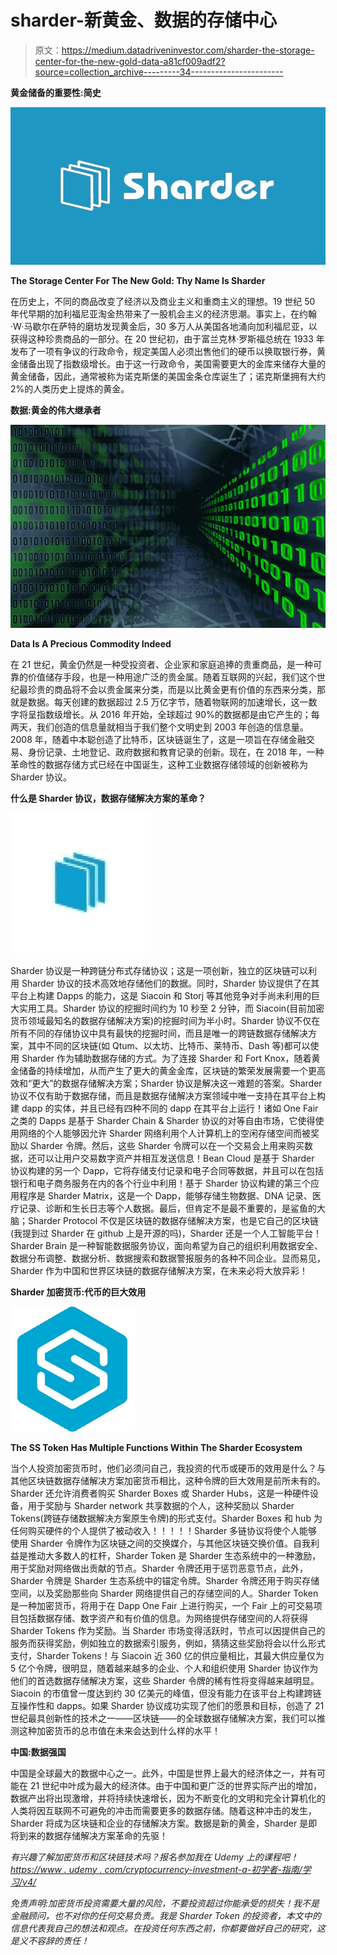 # sharder-新黄金、数据的存储中心

> 原文：<https://medium.datadriveninvestor.com/sharder-the-storage-center-for-the-new-gold-data-a81cf009adf2?source=collection_archive---------34----------------------->

**黄金储备的重要性:简史**

![](img/40ff39a795690e4cf62eaff585afa87e.png)

**The Storage Center For The New Gold: Thy Name Is Sharder**

在历史上，不同的商品改变了经济以及商业主义和重商主义的理想。19 世纪 50 年代早期的加利福尼亚淘金热带来了一股机会主义的经济思潮。事实上，在约翰·W·马歇尔在萨特的磨坊发现黄金后，30 多万人从美国各地涌向加利福尼亚，以获得这种珍贵商品的一部分。在 20 世纪初，由于富兰克林·罗斯福总统在 1933 年发布了一项有争议的行政命令，规定美国人必须出售他们的硬币以换取银行券，黄金储备出现了指数级增长。由于这一行政命令，美国需要更大的金库来储存大量的黄金储备，因此，通常被称为诺克斯堡的美国金条仓库诞生了；诺克斯堡拥有大约 2%的人类历史上提炼的黄金。

**数据:黄金的伟大继承者**

![](img/2327afa536b50fc96b248ea07364794c.png)

**Data Is A Precious Commodity Indeed**

在 21 世纪，黄金仍然是一种受投资者、企业家和家庭追捧的贵重商品，是一种可靠的价值储存手段，也是一种用途广泛的贵金属。随着互联网的兴起，我们这个世纪最珍贵的商品将不会以贵金属来分类，而是以比黄金更有价值的东西来分类，那就是数据。每天创建的数据超过 2.5 万亿字节，随着物联网的加速增长，这一数字将呈指数级增长。从 2016 年开始，全球超过 90%的数据都是由它产生的；每两天，我们创造的信息量就相当于我们整个文明史到 2003 年创造的信息量。2008 年，随着中本聪创造了比特币，区块链诞生了，这是一项旨在存储金融交易、身份记录、土地登记、政府数据和教育记录的创新。现在，在 2018 年，一种革命性的数据存储方式已经在中国诞生，这种工业数据存储领域的创新被称为 Sharder 协议。

**什么是 Sharder 协议，数据存储解决方案的革命？**

![](img/bb296c597ec258d1487a60d8c60e0b79.png)

Sharder 协议是一种跨链分布式存储协议；这是一项创新，独立的区块链可以利用 Sharder 协议的技术高效地存储他们的数据。同时，Sharder 协议提供了在其平台上构建 Dapps 的能力，这是 Siacoin 和 Storj 等其他竞争对手尚未利用的巨大实用工具。Sharder 协议的挖掘时间约为 10 秒至 2 分钟，而 Siacoin(目前加密货币领域最知名的数据存储解决方案)的挖掘时间为半小时。Sharder 协议不仅在所有不同的存储协议中具有最快的挖掘时间，而且是唯一的跨链数据存储解决方案，其中不同的区块链(如 Qtum、以太坊、比特币、莱特币、Dash 等)都可以使用 Sharder 作为辅助数据存储的方式。为了连接 Sharder 和 Fort Knox，随着黄金储备的持续增加，从而产生了更大的黄金金库，区块链的繁荣发展需要一个更高效和“更大”的数据存储解决方案；Sharder 协议是解决这一难题的答案。Sharder 协议不仅有助于数据存储，而且是数据存储解决方案领域中唯一支持在其平台上构建 dapp 的实体，并且已经有四种不同的 dapp 在其平台上运行！诸如 One Fair 之类的 Dapps 是基于 Sharder Chain & Sharder 协议的对等自由市场，它使得使用网络的个人能够因允许 Sharder 网络利用个人计算机上的空闲存储空间而被奖励以 Sharder 令牌。然后，这些 Sharder 令牌可以在一个交易会上用来购买数据，还可以让用户交易数字资产并相互发送信息！Bean Cloud 是基于 Sharder 协议构建的另一个 Dapp，它将存储支付记录和电子合同等数据，并且可以在包括银行和电子商务服务在内的各个行业中利用！基于 Sharder 协议构建的第三个应用程序是 Sharder Matrix，这是一个 Dapp，能够存储生物数据、DNA 记录、医疗记录、诊断和生长日志等个人数据。最后，但肯定不是最不重要的，是鲨鱼的大脑；Sharder Protocol 不仅是区块链的数据存储解决方案，也是它自己的区块链(我提到过 Sharder 在 github 上是开源的吗)，Sharder 还是一个人工智能平台！Sharder Brain 是一种智能数据服务协议，面向希望为自己的组织利用数据安全、数据分布调整、数据分析、数据搜索和数据警报服务的各种不同企业。显而易见，Sharder 作为中国和世界区块链的数据存储解决方案，在未来必将大放异彩！

**Sharder 加密货币:代币的巨大效用**

![](img/c63e2e406ddd52f527c5b71e667bb4ae.png)

**The SS Token Has Multiple Functions Within The Sharder Ecosystem**

当个人投资加密货币时，他们必须问自己，我投资的代币或硬币的效用是什么？与其他区块链数据存储解决方案加密货币相比，这种令牌的巨大效用是前所未有的。Sharder 还允许消费者购买 Sharder Boxes 或 Sharder Hubs，这是一种硬件设备，用于奖励与 Sharder network 共享数据的个人，这种奖励以 Sharder Tokens(跨链存储数据解决方案原生令牌)的形式支付。Sharder Boxes 和 hub 为任何购买硬件的个人提供了被动收入！！！！！Sharder 多链协议将使个人能够使用 Sharder 令牌作为区块链之间的交换媒介，与其他区块链交换价值。自我利益是推动大多数人的杠杆，Sharder Token 是 Sharder 生态系统中的一种激励，用于奖励对网络做出贡献的节点。Sharder 令牌还用于惩罚恶意节点，此外，Sharder 令牌是 Sharder 生态系统中的锚定令牌。Sharder 令牌还用于购买存储空间，以及奖励那些向 Sharder 网络提供自己的存储空间的人。Sharder Token 是一种加密货币，将用于在 Dapp One Fair 上进行购买，一个 Fair 上的可交易项目包括数据存储、数字资产和有价值的信息。为网络提供存储空间的人将获得 Sharder Tokens 作为奖励。当 Sharder 市场变得活跃时，节点可以因提供自己的服务而获得奖励，例如独立的数据索引服务，例如，猜猜这些奖励将会以什么形式支付，Sharder Tokens！与 Siacoin 近 360 亿的供应量相比，其最大供应量仅为 5 亿个令牌，很明显，随着越来越多的企业、个人和组织使用 Sharder 协议作为他们的首选数据存储解决方案，这些 Sharder 令牌的稀有性将变得越来越明显。Siacoin 的市值曾一度达到约 30 亿美元的峰值，但没有能力在该平台上构建跨链互操作性和 dapps。如果 Sharder 协议成功实现了他们的愿景和目标，创造了 21 世纪最具创新性的技术之一——区块链——的全球数据存储解决方案，我们可以推测这种加密货币的总市值在未来会达到什么样的水平！

**中国:数据强国**

中国是全球最大的数据中心之一。此外，中国是世界上最大的经济体之一，并有可能在 21 世纪中叶成为最大的经济体。由于中国和更广泛的世界实际产出的增加，数据产出将出现激增，并将持续快速增长，因为不断变化的文明和完全计算机化的人类将因互联网不可避免的冲击而需要更多的数据存储。随着这种冲击的发生，Sharder 将成为区块链和企业的存储解决方案。数据是新的黄金，Sharder 是即将到来的数据存储解决方案革命的先驱！

*有兴趣了解加密货币和区块链技术吗？报名参加我在 Udemy 上的课程吧！*[*https://www . udemy . com/cryptocurrency-investment-a-初学者-指南/学习/v4/*](https://www.udemy.com/cryptocurrency-investment-a-beginners-guide/learn/v4/)

*免责声明:加密货币投资需要大量的风险，不要投资超过你能承受的损失！我不是金融顾问，也不对你的任何交易负责。我是 Sharder Token 的投资者，本文中的信息代表我自己的想法和观点。在投资任何东西之前，你都要做好自己的研究，这是义不容辞的责任！*